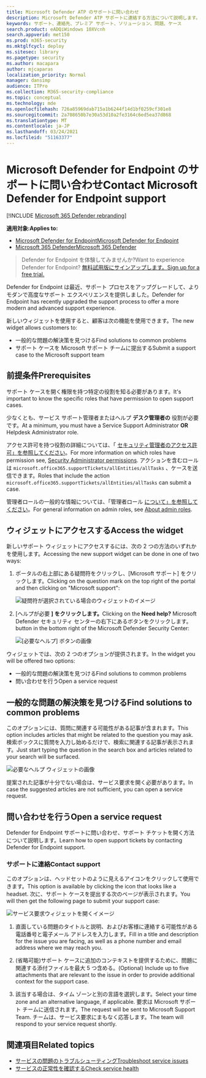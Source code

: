 ```yaml
---
title: Microsoft Defender ATP のサポートに問い合わせ
description: Microsoft Defender ATP サポートに連絡する方法について説明します。
keywords: サポート、連絡先、プレミア サポート、ソリューション、問題、ケース
search.product: eADQiWindows 10XVcnh
search.appverid: met150
ms.prod: m365-security
ms.mktglfcycl: deploy
ms.sitesec: library
ms.pagetype: security
ms.author: macapara
author: mjcaparas
localization_priority: Normal
manager: dansimp
audience: ITPro
ms.collection: M365-security-compliance
ms.topic: conceptual
ms.technology: mde
ms.openlocfilehash: 726a85969dab715a1b6244f14d1bf0259cf301e8
ms.sourcegitcommit: 2a708650b7e30a53d10a2fe3164c6ed5ea37d868
ms.translationtype: MT
ms.contentlocale: ja-JP
ms.lasthandoff: 03/24/2021
ms.locfileid: "51163377"
---
```

# <a name="contact-microsoft-defender-for-endpoint-support"></a><span data-ttu-id="6703d-104">Microsoft Defender for Endpoint のサポートに問い合わせ</span><span class="sxs-lookup"><span data-stu-id="6703d-104">Contact Microsoft Defender for Endpoint support</span></span>

[!INCLUDE [Microsoft 365 Defender rebranding](../../includes/microsoft-defender.md)]


<span data-ttu-id="6703d-105">**適用対象:**</span><span class="sxs-lookup"><span data-stu-id="6703d-105">**Applies to:**</span></span>
- [<span data-ttu-id="6703d-106">Microsoft Defender for Endpoint</span><span class="sxs-lookup"><span data-stu-id="6703d-106">Microsoft Defender for Endpoint</span></span>](https://go.microsoft.com/fwlink/p/?linkid=2154037)
- [<span data-ttu-id="6703d-107">Microsoft 365 Defender</span><span class="sxs-lookup"><span data-stu-id="6703d-107">Microsoft 365 Defender</span></span>](https://go.microsoft.com/fwlink/?linkid=2118804)

><span data-ttu-id="6703d-108">Defender for Endpoint を体験してみませんか?</span><span class="sxs-lookup"><span data-stu-id="6703d-108">Want to experience Defender for Endpoint?</span></span> [<span data-ttu-id="6703d-109">無料試用版にサインアップします。</span><span class="sxs-lookup"><span data-stu-id="6703d-109">Sign up for a free trial.</span></span>](https://www.microsoft.com/microsoft-365/windows/microsoft-defender-atp?ocid=docs-wdatp-assignaccess-abovefoldlink)

<span data-ttu-id="6703d-110">Defender for Endpoint は最近、サポート プロセスをアップグレードして、よりモダンで高度なサポート エクスペリエンスを提供しました。</span><span class="sxs-lookup"><span data-stu-id="6703d-110">Defender for Endpoint has recently upgraded the support process to offer a more modern and advanced support experience.</span></span> 

<span data-ttu-id="6703d-111">新しいウィジェットを使用すると、顧客は次の機能を使用できます。</span><span class="sxs-lookup"><span data-stu-id="6703d-111">The new widget allows customers to:</span></span>
- <span data-ttu-id="6703d-112">一般的な問題の解決策を見つける</span><span class="sxs-lookup"><span data-stu-id="6703d-112">Find solutions to common problems</span></span>
- <span data-ttu-id="6703d-113">サポート ケースを Microsoft サポート チームに提出する</span><span class="sxs-lookup"><span data-stu-id="6703d-113">Submit a support case to the Microsoft support team</span></span>

## <a name="prerequisites"></a><span data-ttu-id="6703d-114">前提条件</span><span class="sxs-lookup"><span data-stu-id="6703d-114">Prerequisites</span></span>
<span data-ttu-id="6703d-115">サポート ケースを開く権限を持つ特定の役割を知る必要があります。</span><span class="sxs-lookup"><span data-stu-id="6703d-115">It's important to know the specific roles that have permission to open support cases.</span></span>

<span data-ttu-id="6703d-116">少なくとも、サービス サポート管理者またはヘルプ **デスク管理者の** 役割が必要です。</span><span class="sxs-lookup"><span data-stu-id="6703d-116">At a minimum, you must have a Service Support Administrator **OR** Helpdesk Administrator role.</span></span>


<span data-ttu-id="6703d-117">アクセス許可を持つ役割の詳細については、「 [セキュリティ管理者のアクセス許可」を参照してください](https://docs.microsoft.com/azure/active-directory/users-groups-roles/directory-assign-admin-roles#security-administrator-permissions)。</span><span class="sxs-lookup"><span data-stu-id="6703d-117">For more information on which roles have permission see, [Security Administrator permissions](https://docs.microsoft.com/azure/active-directory/users-groups-roles/directory-assign-admin-roles#security-administrator-permissions).</span></span> <span data-ttu-id="6703d-118">アクションを含むロールは `microsoft.office365.supportTickets/allEntities/allTasks` 、ケースを送信できます。</span><span class="sxs-lookup"><span data-stu-id="6703d-118">Roles that include the action `microsoft.office365.supportTickets/allEntities/allTasks` can submit a case.</span></span>

<span data-ttu-id="6703d-119">管理者ロールの一般的な情報については、「管理者ロール [について」を参照してください](https://docs.microsoft.com/microsoft-365/admin/add-users/about-admin-roles?view=o365-worldwide&preserve-view=true)。</span><span class="sxs-lookup"><span data-stu-id="6703d-119">For general information on admin roles, see [About admin roles](https://docs.microsoft.com/microsoft-365/admin/add-users/about-admin-roles?view=o365-worldwide&preserve-view=true).</span></span>


## <a name="access-the-widget"></a><span data-ttu-id="6703d-120">ウィジェットにアクセスする</span><span class="sxs-lookup"><span data-stu-id="6703d-120">Access the widget</span></span>
<span data-ttu-id="6703d-121">新しいサポート ウィジェットにアクセスするには、次の 2 つの方法のいずれかを使用します。</span><span class="sxs-lookup"><span data-stu-id="6703d-121">Accessing the new support widget can be done in one of two ways:</span></span>

1.  <span data-ttu-id="6703d-122">ポータルの右上部にある疑問符をクリックし、[Microsoft サポート] をクリックします。</span><span class="sxs-lookup"><span data-stu-id="6703d-122">Clicking on the question mark on the top right of the portal and then clicking on "Microsoft support":</span></span>

    ![疑問符が選択されている場合のウィジェットのイメージ](images/support-widget.png)

2. <span data-ttu-id="6703d-124">[ヘルプが必要 **] をクリックします。**</span><span class="sxs-lookup"><span data-stu-id="6703d-124">Clicking on the **Need help?**</span></span>  <span data-ttu-id="6703d-125">Microsoft Defender セキュリティ センターの右下にあるボタンをクリックします。</span><span class="sxs-lookup"><span data-stu-id="6703d-125">button in the bottom right of the Microsoft Defender Security Center:</span></span>


    ![[必要なヘルプ] ボタンの画像](images/need-help.png)

<span data-ttu-id="6703d-127">ウィジェットでは、次の 2 つのオプションが提供されます。</span><span class="sxs-lookup"><span data-stu-id="6703d-127">In the widget you will be offered two options:</span></span>

- <span data-ttu-id="6703d-128">一般的な問題の解決策を見つける</span><span class="sxs-lookup"><span data-stu-id="6703d-128">Find solutions to common problems</span></span>    
- <span data-ttu-id="6703d-129">問い合わせを行う</span><span class="sxs-lookup"><span data-stu-id="6703d-129">Open a service request</span></span>  

## <a name="find-solutions-to-common-problems"></a><span data-ttu-id="6703d-130">一般的な問題の解決策を見つける</span><span class="sxs-lookup"><span data-stu-id="6703d-130">Find solutions to common problems</span></span>
<span data-ttu-id="6703d-131">このオプションには、質問に関連する可能性がある記事が含まれます。</span><span class="sxs-lookup"><span data-stu-id="6703d-131">This option includes articles that might be related to the question you may ask.</span></span> <span data-ttu-id="6703d-132">検索ボックスに質問を入力し始めるだけで、検索に関連する記事が表示されます。</span><span class="sxs-lookup"><span data-stu-id="6703d-132">Just start typing the question in the search box and articles related to your search will be surfaced.</span></span>

![必要なヘルプ ウィジェットの画像](images/Support3.png)

<span data-ttu-id="6703d-134">提案された記事が十分でない場合は、サービス要求を開く必要があります。</span><span class="sxs-lookup"><span data-stu-id="6703d-134">In case the suggested articles are not sufficient, you can open a service request.</span></span>

## <a name="open-a-service-request"></a><span data-ttu-id="6703d-135">問い合わせを行う</span><span class="sxs-lookup"><span data-stu-id="6703d-135">Open a service request</span></span>

<span data-ttu-id="6703d-136">Defender for Endpoint サポートに問い合わせ、サポート チケットを開く方法について説明します。</span><span class="sxs-lookup"><span data-stu-id="6703d-136">Learn how to open support tickets by contacting Defender for Endpoint support.</span></span> 




### <a name="contact-support"></a><span data-ttu-id="6703d-137">サポートに連絡</span><span class="sxs-lookup"><span data-stu-id="6703d-137">Contact support</span></span>
<span data-ttu-id="6703d-138">このオプションは、ヘッドセットのように見えるアイコンをクリックして使用できます。</span><span class="sxs-lookup"><span data-stu-id="6703d-138">This option is available by clicking the icon that looks like a headset.</span></span> <span data-ttu-id="6703d-139">次に、サポート ケースを提出する次のページが表示されます。</span><span class="sxs-lookup"><span data-stu-id="6703d-139">You will then get the following page to submit your support case:</span></span>

![サービス要求ウィジェットを開くイメージ](images/Support4.png)

1. <span data-ttu-id="6703d-141">直面している問題のタイトルと説明、およびお客様に連絡する可能性がある電話番号と電子メール アドレスを入力します。</span><span class="sxs-lookup"><span data-stu-id="6703d-141">Fill in a title and description for the issue you are facing, as well as a phone number and email address where we may reach you.</span></span> 

2. <span data-ttu-id="6703d-142">(省略可能)サポート ケースに追加のコンテキストを提供するために、問題に関連する添付ファイルを最大 5 つ含める。</span><span class="sxs-lookup"><span data-stu-id="6703d-142">(Optional) Include up to five attachments that are relevant to the issue in order to provide additional context for the support case.</span></span> 

3. <span data-ttu-id="6703d-143">該当する場合は、タイム ゾーンと別の言語を選択します。</span><span class="sxs-lookup"><span data-stu-id="6703d-143">Select your time zone and an alternative language, if applicable.</span></span> <span data-ttu-id="6703d-144">要求は Microsoft サポート チームに送信されます。</span><span class="sxs-lookup"><span data-stu-id="6703d-144">The request will be sent to Microsoft Support Team.</span></span> <span data-ttu-id="6703d-145">チームは、サービス要求にまもなく応答します。</span><span class="sxs-lookup"><span data-stu-id="6703d-145">The team will respond to your service request shortly.</span></span>


## <a name="related-topics"></a><span data-ttu-id="6703d-146">関連項目</span><span class="sxs-lookup"><span data-stu-id="6703d-146">Related topics</span></span>
- [<span data-ttu-id="6703d-147">サービスの問題のトラブルシューティング</span><span class="sxs-lookup"><span data-stu-id="6703d-147">Troubleshoot service issues</span></span>](troubleshoot-mdatp.md)
- [<span data-ttu-id="6703d-148">サービスの正常性を確認する</span><span class="sxs-lookup"><span data-stu-id="6703d-148">Check service health</span></span>](service-status.md)